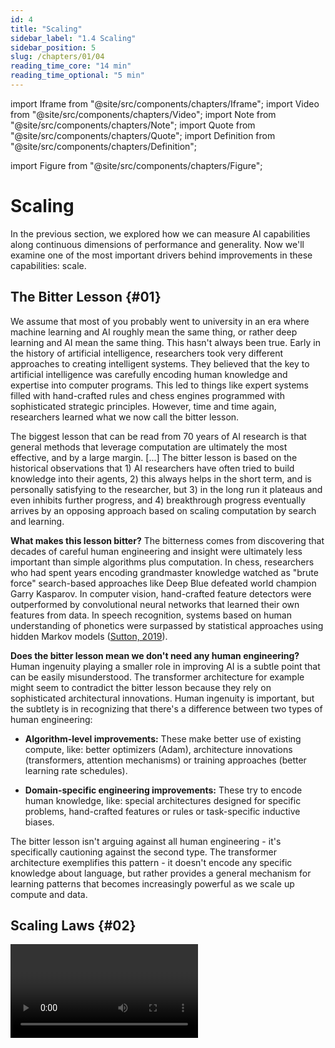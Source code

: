 ```yaml
---
id: 4
title: "Scaling"
sidebar_label: "1.4 Scaling"
sidebar_position: 5
slug: /chapters/01/04
reading_time_core: "14 min"
reading_time_optional: "5 min"
---
```

import Iframe from "@site/src/components/chapters/Iframe";
import Video from "@site/src/components/chapters/Video";
import Note from "@site/src/components/chapters/Note";
import Quote from "@site/src/components/chapters/Quote";
import Definition from "@site/src/components/chapters/Definition";

import Figure from "@site/src/components/chapters/Figure";

# Scaling

In the previous section, we explored how we can measure AI capabilities along continuous dimensions of performance and generality. Now we'll examine one of the most important drivers behind improvements in these capabilities: scale.

## The Bitter Lesson {#01}

We assume that most of you probably went to university in an era where machine learning and AI roughly mean the same thing, or rather deep learning and AI mean the same thing. This hasn't always been true. Early in the history of artificial intelligence, researchers took very different approaches to creating intelligent systems. They believed that the key to artificial intelligence was carefully encoding human knowledge and expertise into computer programs. This led to things like expert systems filled with hand-crafted rules and chess engines programmed with sophisticated strategic principles. However, time and time again, researchers learned what we now call the bitter lesson.

<Quote speaker="Richard Sutton" position="Professor University of Alberta, Founder, Openmind Research Institute" date="2019" source="([Sutton, 2019](http://www.incompleteideas.net/IncIdeas/BitterLesson.html))">

The biggest lesson that can be read from 70 years of AI research is that general methods that leverage computation are ultimately the most effective, and by a large margin. [...] The bitter lesson is based on the historical observations that 1) AI researchers have often tried to build knowledge into their agents, 2) this always helps in the short term, and is personally satisfying to the researcher, but 3) in the long run it plateaus and even inhibits further progress, and 4) breakthrough progress eventually arrives by an opposing approach based on scaling computation by search and learning.

</Quote>

**What makes this lesson bitter?** The bitterness comes from discovering that decades of careful human engineering and insight were ultimately less important than simple algorithms plus computation. In chess, researchers who had spent years encoding grandmaster knowledge watched as "brute force" search-based approaches like Deep Blue defeated world champion Garry Kasparov. In computer vision, hand-crafted feature detectors were outperformed by convolutional neural networks that learned their own features from data. In speech recognition, systems based on human understanding of phonetics were surpassed by statistical approaches using hidden Markov models ([Sutton, 2019](http://www.incompleteideas.net/IncIdeas/BitterLesson.html)).

**Does the bitter lesson mean we don't need any human engineering?** Human ingenuity playing a smaller role in improving AI is a subtle point that can be easily misunderstood. The transformer architecture for example might seem to contradict the bitter lesson because they rely on sophisticated architectural innovations. Human ingenuity is important, but the subtlety is in recognizing that there's a difference between two types of human engineering:

- **Algorithm-level improvements:** These make better use of existing compute, like: better optimizers (Adam), architecture innovations (transformers, attention mechanisms) or training approaches (better learning rate schedules).

- **Domain-specific engineering improvements:** These try to encode human knowledge, like: special architectures designed for specific problems, hand-crafted features or rules or task-specific inductive biases.

The bitter lesson isn't arguing against all human engineering - it's specifically cautioning against the second type. The transformer architecture exemplifies this pattern - it doesn't encode any specific knowledge about language, but rather provides a general mechanism for learning patterns that becomes increasingly powerful as we scale up compute and data.

## Scaling Laws {#02}

<Video type="youtube" videoId="5eqRuVp65eY" number="4" label="1.4" caption="Optional video explanation of scaling laws." />

**Why do AI labs care about scaling laws?** Training large AI models is extremely expensive - potentially hundreds of millions of dollars for frontier models. Scaling laws help labs make crucial decisions about resource allocation: Should they spend more on GPUs or on acquiring training data? Should they train a larger model for less time or a smaller model for longer? For example, with a fixed compute budget, they might need to choose between training a 20-billion parameter model on 40% of their data or a 200-billion parameter model on just 4%. Getting these tradeoffs wrong can waste enormous resources. So it is important to be able to have a predictable relationship between how you invest your money and what level of capabilities you get at the end.

<Figure src="./img/lfo_Image_21.png" alt="Enter image alt description" number="21" label="1.21" caption="Example of capabilities increasing with an increase with one of variables in the scaling laws - parameter count. The same model architecture (Parti) was used to generate an image using an identical prompt, with the only difference between the models being the parameter size. There are noticeable leaps in quality, and somewhere between 3 billion and 20 billion parameters, the model acquires the ability to spell words correctly. ([Yu et al., 2022](https://arxiv.org/abs/2206.10789))" />

**What are scaling laws?** Scaling laws are mathematical relationships that describe how an AI system's performance changes as we vary key inputs like model size, dataset size, and computing power. These are empirical power-law relationships that have been observed to hold across many orders of magnitude. The key variables involved are:

**Compute (C):** This represents the total processing power used during training, measured in floating-point operations (FLOPs). Think of this as the training "budget" - more compute means either training for longer, using more powerful hardware, or both. While having more GPUs helps increase compute capacity, compute ultimately refers to the total number of operations performed, not just hardware.

**Parameters (N):** These are the tunable numbers in the model that get adjusted during training - like knobs that the model can adjust to better fit the data. More parameters allow the model to learn more complex patterns but require more compute per training step. Current frontier models have hundreds of billions of parameters.

**Dataset size (D):** This measures how many examples the model trains on (typically measured in tokens for language models). The larger the dataset, the more information the model can read. Simultaneously, to read and learn from more data, the training runs also need to be generally longer, which in turn increases the total compute needed before the model can be considered "trained".

**Loss (L):** This measures how well the model performs on its training objective. This is what we are trying to minimize, and it tends to improve as we scale up these variables.

<Figure src="./img/nQO_Image_18.png" alt="Enter image alt description" number="22" label="1.22" caption="Language modeling performance improves smoothly as we increase the model size, dataset set size, and amount of compute used for training. For optimal performance all three factors must be scaled up in tandem. Empirical performance has a power-law relationship with each individual factor when not bottlenecked by the other two. ([Kaplan et al., 2020](https://arxiv.org/abs/2001.08361))" />

<Iframe src="https://www.metaculus.com/questions/embed/4055" width="100%" height="600px" loading="lazy" frameBorder="0" number="8" label="1.8" caption="Will the first AGI be based on deep learning? ([Metaculus, 2020](https://www.metaculus.com/questions/4055/first-agi-based-on-deep-learning/))" />

**OpenAI's initial scaling laws in 2020.** To determine the relationships between different variables that might contribute to scale, OpenAI conducted a series of experiments. For an intuitive idea of how they came up with the scaling laws, you can imagine that while training a model you can hold some variables fixed while varying others and see how loss changes. Eventually this allows you to see some patterns. As an example, dataset size can be kept constant, while parameter count and training time are varied, or parameter count is kept constant and data amounts are varied, etc… So we can get a measurement of the relative contribution of each towards overall performance. If these relationships hold true across many different model architectures and tasks, then this suggests they capture something fundamental about deep learning systems. This is how the first generation of scaling laws came about from OpenAI. For example, by these laws if you have a 10x more compute, you should increase model size by about 5x and data size by only 2x. ([Kaplan et al., 2020](https://arxiv.org/abs/2001.08361))

<Figure src="./img/o2j_Image_19.png" alt="Enter image alt description" number="23" label="1.23" caption="OpenAIs initial paper on scaling laws stated that for optimally compute-efficient training, most of the increase should go towards increased model size. A relatively small increase in data is needed to avoid reuse. ([Kaplan et al., 2020](https://arxiv.org/abs/2001.08361))" />

<Iframe src="https://ourworldindata.org/grapher/exponential-growth-of-parameters-in-notable-ai-systems?tab=chart" width="100%" height="600px" loading="lazy" allow="web-share; clipboard-write" frameBorder="0" number="9" label="1.9" caption="Growth of parameters ([Giattino et al., 2023](https://ourworldindata.org/artificial-intelligence))" />

<Iframe src="https://ourworldindata.org/grapher/exponential-growth-of-datapoints-used-to-train-notable-ai-systems?tab=chart" width="100%" height="600px" loading="lazy" allow="web-share; clipboard-write" frameBorder="0" number="10" label="1.10" caption="Growth of Data ([Giattino et al., 2023](https://ourworldindata.org/artificial-intelligence))" />

<Iframe src="https://ourworldindata.org/grapher/exponential-growth-of-computation-in-the-training-of-notable-ai-systems?tab=chart" width="100%" height="600px" loading="lazy" allow="web-share; clipboard-write" frameBorder="0" number="11" label="1.11" caption="Growth of Compute ([Giattino et al., 2023](https://ourworldindata.org/artificial-intelligence))" />

<Iframe src="https://ourworldindata.org/grapher/artificial-intelligence-training-computation?tab=chart" width="100%" height="600px" loading="lazy" allow="web-share; clipboard-write" frameBorder="0" number="12" label="1.12" caption="Compute used to train AI ([Giattino et al., 2023](https://ourworldindata.org/artificial-intelligence))" />

**DeepMind's scaling law update in 2022.** DeepMind found that most large language models were actually significantly overparameterized for the amount of data they were trained on. The Chinchilla scaling laws showed that for optimal performance, models should be trained on approximately 20 times more data tokens than they have parameters. This meant that many leading models could have achieved better performance with smaller sizes, but with more data. They were called chinchilla scaling laws because the laws were demonstrated using a model called Chinchilla. This was a 70B parameter model trained on more data, which outperformed much larger models like Gopher (280B parameters) despite using the same amount of compute. So by these laws, for optimal performance, you should increase model size and dataset size in roughly equal proportions - if you get 10x more compute, you should make your model ~3.1x bigger and your data ~3.1x bigger. ([Hoffmann et al., 2022](https://arxiv.org/abs/2203.15556))

<Note title="The Broken Neural Scaling Laws (BNSL) update in 2023" collapsed={true}>

Research showed that performance doesn't always improve smoothly - there can be sharp transitions, temporary plateaus, or even periods where performance gets worse before getting better. Examples of this include things like "Grokking", where models suddenly achieve strong generalization after many training steps, or deep double descent, where increasing model size initially hurts then helps performance. Rather than simple power laws, BNSL uses a more flexible functional form that can capture these complex behaviors. This allows for more accurate predictions of scaling behavior, particularly around discontinuities and transitions. Scaling laws are a good baseline, but discontinuous jumps in capabilities and abrupt step changes are still possible ([Caballero et al., 2023](https://arxiv.org/abs/2210.14891)).

<Figure src="./img/6hA_Image_24.png" alt="Enter image alt description" number="24" label="1.24" caption="A Broken Neural Scaling Law example (dark black solid line) (with 3 breaks where purple dotted lines intersect with dark black solid line) that contains 4 individual power law segments (where the dashed lines that are yellow, blue, red, and green overlap with the dark black solid line). The 1st and 2nd break are very smooth; the 3rd break is very sharp ([Caballero et al., 2023](https://arxiv.org/abs/2210.14891))." />

</Note>

**How do training and inference scaling differ?** Training scaling involves using more compute during initial model training by using larger models, training for longer, or using bigger datasets. Another way that we might not be accounting for using scaling laws, is called inference time scaling. This instead uses more compute at runtime through techniques like chain-of-thought prompting, repeated sampling, or tree search. For example, you can either train a very large model that generates high-quality outputs directly, or train a smaller model that achieves similar performance by using more computation to think through problems step by step at inference time.

<!--

To add: limits of predictability of scaling behavior

-->

## Scaling Hypothesis {#03}

<Definition term="Strong Scaling Hypothesis" source="([Gwern, 2020](https://gwern.net/scaling-hypothesis))" number="4" label="1.4">

The strong scaling hypothesis proposes that simply scaling up current foundation model architectures with more compute and data will be sufficient to reach transformative AI capabilities and potentially even ASI.

</Definition>

<Iframe src="https://ourworldindata.org/grapher/ai-performance-knowledge-tests-vs-training-computation?tab=chart" width="100%" height="600px" loading="lazy" allow="web-share; clipboard-write" frameBorder="0" number="13" label="1.13" caption="Knowledge Tests vs Compute used in training ([Giattino et al., 2023](https://ourworldindata.org/artificial-intelligence))" />

**What is the strong scaling hypothesis?** This view suggests we already have all the fundamental components needed - it's just a matter of making them bigger, following established scaling laws. ([Branwen, 2020](https://gwern.net/scaling-hypothesis)) There is heated debate around this hypothesis and we can't possibly cover every argument. We can give you a slight overview in the next few paragraphs.

Proponents include OpenAI ([OpenAI, 2023](https://openai.com/blog/planning-for-agi-and-beyond)), Anthropic’s CEO Dario Amodei ([Amodei, 2023](https://www.dwarkeshpatel.com/p/dario-amodei)), Conjecture ([Conjecture, 2023](https://www.lesswrong.com/posts/PE22QJSww8mpwh7bt/agi-in-sight-our-look-at-the-game-board)), DeepMind’s safety team ([DeepMind, 2022](https://www.lesswrong.com/posts/GctJD5oCDRxCspEaZ/clarifying-ai-x-risk)), and others. According to the DeepMind team, there are "*not many more fundamental innovations needed for AGI. Scaled-up deep learning foundation models with RL from human feedback (RLHF) fine-tuning [should suffice]*" ([DeepMind, 2022](https://www.lesswrong.com/posts/GctJD5oCDRxCspEaZ/clarifying-ai-x-risk)).

**What are the key arguments supporting the strong scaling hypothesis?** The most compelling evidence for this view comes from empirical observations of progress in recent years. Researchers have been developing algorithms that follow the bitter lesson's principle for many years (focusing on general methods that leverage compute effectively). But even when researchers have developed sophisticated algorithms following the bitter lesson's principles, these improvements still only account for 35% of performance gains in language models in 2024, with the remaining 65% coming purely from increased scale in compute and data ([Ho et al., 2024](https://arxiv.org/abs/2403.05812)). Basically, even when our algorithmic improvements align perfectly with the bitter lesson, they're still far less important than raw scaling.

The emergence of unexpected capabilities provides another powerful argument for strong scaling. We've seen previous generations of foundation models demonstrate remarkable abilities that weren't explicitly trained for, like programming for example. This emergent behavior hints that it is not impossible for higher-order cognitive abilities to similarly emerge simply as a function of scale. We see that bigger models become increasingly sample efficient - they require fewer examples to learn new tasks. This improved efficiency with scale suggests that scaling up further could eventually lead to human-like few-shot learning capabilities, which is a precursor for TAI and ASI. Finally, these models also appear to be capable of learning any task that can be expressed through their training modalities. Right now this is text for LLMs but there is a clear path forward to multimodal LMMs. Since text can express virtually any human-comprehensible task, scaling up language understanding might be sufficient for general intelligence.

**What are the key arguments against the strong scaling hypothesis?** Recent research has also identified several challenges to the strong scaling hypothesis. The most immediate is data availability - language models will likely exhaust high-quality public text data between 2026 and 2032 ([Villalobos et al., 2024](https://arxiv.org/abs/2211.04325)). While synthetic data might help address this limitation, it's unclear whether it can provide the same quality of learning signal as organic human-generated content. Alternatively, we still have a lot of multi-modal data left to train on (like YouTube videos) despite running out of text data.

A more fundamental challenge comes from the way these models work. LLMs are fundamentally "interpolative databases" (or stochastic parrots , or a variety of other similar terms). The point being that they just build up a vast collection of vector transformations through pre-training. While these transformations become increasingly sophisticated with scale, critics argue there's a fundamental difference between recombining existing ideas and true synthesis - deriving novel solutions from first principles. However, this is not an airtight case against strong scaling. This could simply be a limitation of current scale - a larger model trained on multimodal data might learn to handle any new novel situation simply as a recombination of previously memorized patterns. So, it is unclear if template recombination actually does have an upper bound.

<Definition term="Weak Scaling Hypothesis" source="([Gwern, 2020](https://gwern.net/scaling-hypothesis))" number="5" label="1.5">

The weak scaling hypothesis proposes that even though scale will continue to be the primary driver of progress, we will also need targeted architectural and algorithmic improvements to overcome specific bottlenecks.

</Definition>

**What is the weak scaling hypothesis?** Given these challenges, a weaker version of the scaling hypothesis has also been proposed. According to the weak scaling hypothesis even though scale will continue to be the primary driver of progress, we will also need targeted architectural and algorithmic improvements to overcome specific bottlenecks. These improvements wouldn't require fundamental breakthroughs, but rather incremental enhancements to better leverage scale. ([Branwen, 2020](https://gwern.net/scaling-hypothesis)) Similar to the strong scaling hypothesis, the weak one is also contentious and debated. We can provide a few of the results arguing both for and against this outlook.

LeCun's H-Jepa architecture ([LeCun, 2022](https://openreview.net/pdf?id=BZ5a1r-kVsf)), or Richard Sutton’s Alberta Plan ([Sutton, 2022](https://arxiv.org/abs/2208.11173)) are notable plans adopting the weak scaling hypothesis.

**What are the key arguments supporting the weak scaling hypothesis?** The arguments for strong scaling, like algorithmic improvements only contributing 35% of performance gains in language models can also count for weak scaling. Since one third is still a non-trivial role to play in capabilities improvement. Some more empirical observations also support weak scaling. Like hardware support for lower-precision calculations, which provided order-of-magnitude performance improvements for machine learning workloads ([Hobbhahn et al., 2023](https://epoch.ai/blog/trends-in-machine-learning-hardware)). These kinds of targeted improvements don't change the fundamental scaling story but rather help us better leverage available resources.. This suggests that there is still room for improvement through better scaling strategies rather than fundamental breakthroughs. ([Hoffmann et al., 2022](https://arxiv.org/abs/2203.15556))

<Figure src="./img/f0X_Image_25.png" alt="Enter image alt description" number="25" label="1.25" caption="Augmentation/Scaffolding stays constant, but if the scaling hypothesis, weak or strong, is true, then capabilities will keep improving just by scaling." />

**What if neither the weak nor the strong scaling hypothesis is true?** Essentially, both the scaling laws (which only predict foundation model capabilities) and most debates around "scale is all you need" often miss other aspects of AI development that happen outside the scope of what scaling laws can predict. They don't account for improvements in AI "scaffolding" (like chain-of-thought prompting, tool use, or retrieval), or combinations of multiple models working together in novel ways. Debates around the scaling laws only tell us about the capabilities of a single foundation model trained in a standard way. For example, by the strong scaling hypothesis we can reach TAI by simply scaling up the same foundation model until it completely automates ML R&D. But even if scaling stops, halting capabilities progress on the core foundation model (in either a weak or a strong way), the external techniques that leverage the existing model can still continue advancing.

Think of foundation models like LLMs or LMMs as simply one transistor. Alone they might not be able to do much, but if we combine enough transistors we end up with all the capabilities of a supercomputer. Many researchers think that this is a core element where future capabilities will come from. It is also referred to as "unhobbling" ([Aschenbrenner, 2024](https://situational-awareness.ai/from-gpt-4-to-agi/#Unhobbling)), "schlep" ([Cotra, 2023](https://www.planned-obsolescence.org/scale-schlep-and-systems/)) and various other terms, but all of them point to the same underlying principle - raw scaling of single model performance is only one part of overall AI capability advancement.

<Figure src="./img/tfS_Image_26.png" alt="Enter image alt description" number="26" label="1.26" caption="Even if we see no improvements in model scale, other elicitation techniques and scaffolding can keep improving. So overall capabilities keep growing. Realistically, the future is probably going to see both improvement due to scaffolding and scale. So for now, there does not seem to be an upper limit on improving capabilities as long as either one of the two holds." />

We go deeper into the arguments and counterarguments for all views on scaling foundation models in the appendix.

<Note title="Argument: Against scaling hypotheses - Memorization vs Synthesis" collapsed={true}>

When we talk about LLMs as "interpolative databases", we're referring to how they store and manipulate vector programs - these shouldn’t be confused with traditional computer programs like python or C++. These templates, or vector programs are transformations in the model's embedding space. Early work on embeddings showed simple transformations (like king - man + woman = queen), but modern LLMs can store millions of much more complex transformations. But due to a function of scale, LLMs can now store arbitrarily complex vector functions — so complex, in fact, that researchers found it more accurate to refer to them as vector programs rather than functions.

So what's happening in LLMs is that they build up a vast database of these vector programs through pre-training. When we say they're doing "template matching" or "memorization", what we really mean is that they're storing millions of these vector transformations that they can retrieve and combine with each prompt.

So the deciding question for/against strong (and even weak scaling) becomes - Is this type of template program combination enough to reach general intelligence. In other words can program synthesis be approximated using recombinations of enough templates (also called abstractions and many other words but the key idea is the same)?

People who argue against this say that no matter how numerous or sophisticated, are fundamentally different from true program synthesis. True program synthesis would mean deriving a new solution from first principles - not just recombining existing transformations. There are some empirical observations to support this view. Like the Caesar cipher example: "LLMs can solve a Caesar cipher with key size 3 or 5, but fail with key size 13, because they've memorized specific solutions rather than understanding the general algorithm" ([Chollet, 2024](https://www.youtube.com/watch?v=nL9jEy99Nh0)). Or alternatively, the "reversal curse" which shows that even SOTA language models in 2024 cannot do reverse causal inference - if they are trained on "A is B" they fail to learn "B is A" ([Berglund et al., 2023](https://arxiv.org/abs/2309.12288))

But this does still not seem to completely invalidate scaling as of yet. If we scale up the size of the program database and cram more knowledge and patterns into it, we are going to be increasing its performance ([Chollet, 2024](https://www.dwarkeshpatel.com/p/francois-chollet)). Both sides of the debate agree on this. So this suggests the real issue isn't whether template recombination has an obvious absolute upper bound, but whether it's the most efficient path to general intelligence. Program synthesis might achieve the same capabilities with far less compute and data by learning to derive solutions rather than memorizing patterns.

</Note>